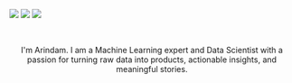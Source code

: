 [<img src="https://img.shields.io/badge/linkedin-%230077B5.svg?&style=for-the-badge&logo=linkedin&logoColor=white" />](https://www.linkedin.com/in/arindambanerjee1/) 
[<img src="https://img.shields.io/badge/twitter-%230077B5.svg?&style=for-the-badge&logo=twitter&logoColor=white&color=00acee" />](https://twitter.com/Arin1405) 
[<img src="https://img.shields.io/static/v1?style=for-the-badge&message=Google+Scholar&color=4285F4&logo=Google+Scholar&logoColor=FFFFFF&label=" />](https://scholar.google.co.in/citations?user=Ytht_3IAAAAJ&hl=en)

<br>

<p align="center">
I'm Arindam. I am a Machine Learning expert and Data Scientist with a passion for turning raw data 
into products, actionable insights, and meaningful stories.
</p>




